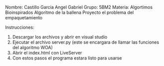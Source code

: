 Nombre: Castillo Garcia Angel Gabriel
Grupo: 5BM2
Materia: Algortimos Bioinspirados
Algoritmo de la ballena 
Proyecto el problema del empaquetamiento 


Instrucciones:
1. Descargar los archivos y abrir en visual studio
2. Ejecutar el archivo server.py (este se encargara de llamar las funciones del algoritmo WOA)
3. Abrir el index.html con LiveServer
4. Con estos pasos el programa estara listo para usarse
